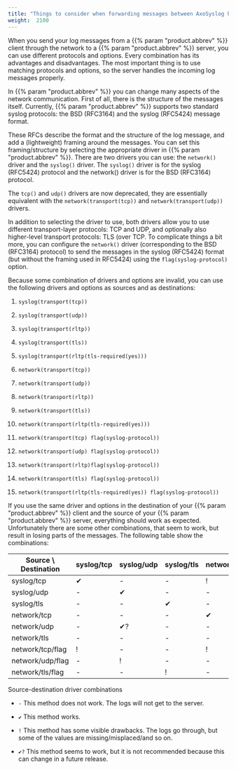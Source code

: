 ```yaml
---
title: "Things to consider when forwarding messages between AxoSyslog hosts"
weight:  2100
---
```

<!-- DISCLAIMER: This file is based on the syslog-ng Open Source Edition documentation https://github.com/balabit/syslog-ng-ose-guides/commit/2f4a52ee61d1ea9ad27cb4f3168b95408fddfdf2 and is used under the terms of The syslog-ng Open Source Edition Documentation License. The file has been modified by Axoflow. -->

When you send your log messages from a {{% param "product.abbrev" %}} client through the network to a {{% param "product.abbrev" %}} server, you can use different protocols and options. Every combination has its advantages and disadvantages. The most important thing is to use matching protocols and options, so the server handles the incoming log messages properly.

In {{% param "product.abbrev" %}} you can change many aspects of the network communication. First of all, there is the structure of the messages itself. Currently, {{% param "product.abbrev" %}} supports two standard syslog protocols: the BSD (RFC3164) and the syslog (RFC5424) message format.

These RFCs describe the format and the structure of the log message, and add a (lightweight) framing around the messages. You can set this framing/structure by selecting the appropriate driver in {{% param "product.abbrev" %}}. There are two drivers you can use: the `network()` driver and the `syslog()` driver. The `syslog()` driver is for the syslog (RFC5424) protocol and the network() driver is for the BSD (RFC3164) protocol.

The `tcp()` and `udp()` drivers are now deprecated, they are essentially equivalent with the `network(transport(tcp))` and `network(transport(udp))` drivers.

In addition to selecting the driver to use, both drivers allow you to use different transport-layer protocols: TCP and UDP, and optionally also higher-level transport protocols: TLS (over TCP. To complicate things a bit more, you can configure the `network()` driver (corresponding to the BSD (RFC3164) protocol) to send the messages in the syslog (RFC5424) format (but without the framing used in RFC5424) using the `flag(syslog-protocol)` option.

Because some combination of drivers and options are invalid, you can use the following drivers and options as sources and as destinations:

1.  `syslog(transport(tcp))`

2.  `syslog(transport(udp))`

3.  `syslog(transport(rltp))`

4.  `syslog(transport(tls))`

5.  `syslog(transport(rltp(tls-required(yes)))`

6.  `network(transport(tcp))`

7.  `network(transport(udp))`

8.  `network(transport(rltp))`

9.  `network(transport(tls))`

10. `network(transport(rltp(tls-required(yes)))`

11. `network(transport(tcp) flag(syslog-protocol))`

12. `network(transport(udp) flag(syslog-protocol))`

13. `network(transport(rltp)flag(syslog-protocol))`

14. `network(transport(tls) flag(syslog-protocol))`

15. `network(transport(rltp(tls-required(yes)) flag(syslog-protocol))`

If you use the same driver and options in the destination of your {{% param "product.abbrev" %}} client and the source of your {{% param "product.abbrev" %}} server, everything should work as expected. Unfortunately there are some other combinations, that seem to work, but result in losing parts of the messages. The following table show the combinations:

| Source \ Destination | syslog/tcp | syslog/udp | syslog/tls | network/tcp | network/udp | network/tls | network/tcp/flag | network/udp/flag | network/tls/flag |
| --------------------- | ---------- | ---------- | ---------- | ----------- | ----------- | ----------- | ---------------- | ---------------- | ---------------- |
| syslog/tcp            | ✔          | -         | -         | !          | -          | -          | !               | -               | -               |
| syslog/udp            | -         | ✔          | -         | -          | !          | -          | -               | !               | -               |
| syslog/tls            | -         | -         | ✔          | -          | -          | !          | -               | -               | !               |
| network/tcp           | -         | -         | -         | ✔           | -          | -          | ✔?               | -               | -               |
| network/udp           | -         | ✔?         | -         | -          | ✔           | -          | -               | ✔?               | -               |
| network/tls           | -         | -         | -         | -          | -          | ✔           | -               | -               | ✔?               |
| network/tcp/flag      | !         | -         | -         | !          | -          | -          | ✔                | -               | -               |
| network/udp/flag      | -         | !         | -         | -          | !          | -          | -               | ✔                | -               |
| network/tls/flag      | -         | -         | !         | -          | -          | !          | -               | -               | ✔                |

Source-destination driver combinations

  - `-` This method does not work. The logs will not get to the server.

  - `✔` This method works.

  - `!` This method has some visible drawbacks. The logs go through, but some of the values are missing/misplaced/and so on.

  - `✔?` This method seems to work, but it is not recommended because this can change in a future release.
